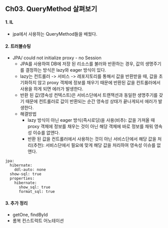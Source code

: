 ## Ch03. QueryMethod 살펴보기
#### 1. IL
- jpa에서 사용하는 QueryMethod들을 배웠다.
    
#### 2. 트러블슈팅
- JPA/ could not initialize proxy - no Session
  - JPA를 사용하여 DB에 저장 된 리소스를 불러와 반환하는 경우, 값의 생명주기를 결정하는 방식은 lazy와 eager 방식이 있다.
  - lazy는 컨트롤러 -> 서비스 -> 레포지토리를 통해서 값을 반환받을 때, 값을 초기화하지 않고 proxy 객체에 정보를 채우기 때문에 반환된 값을 컨트롤러에서 사용을 하게 되면 에러가 발생한다.
  - 반환 된 값(영속성 컨텍스트)은 서비스단에서 트랜잭션과 동일한 생명주기를 갖기 때문에 컨트롤러로 값이 반환되는 순간 영속성 상태가 끝나게되서 에러가 발생한다.
  - 해결방법
    - lazy 방식이 아닌 eager 방식(즉시로딩)을 사용(비추): 값을 가져올 때 proxy 객체에 정보를 채우는 것이 아닌 해당 객체에 바로 정보를 채워 영속성 이슈를 없앤다.
    - 반환 된 값을 컨트롤러에서 사용하는 것이 아닌 서비스단에서 해당 값을 처리(추천): 서비스단에서 필요에 맞게 해당 값을 처리하여 영속성 이슈를 없앤다.
```
jpa:
  hibernate:
    ddl-auto: none
  show-sql: true
  properties:
    hibernate:
      show_sql: true
      format_sql: true
```
#### 3. 추가 정리 
- getOne, findById
- 롬복 컨스트럭트 어노테이션
